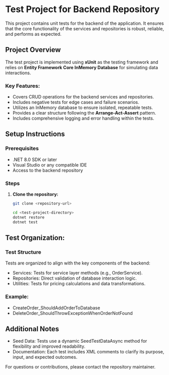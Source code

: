 ﻿# Test Project for Backend Repository

This project contains unit tests for the backend of the application. It ensures that the core functionality of the services and repositories is robust, reliable, and performs as expected.

## Project Overview

The test project is implemented using **xUnit** as the testing framework and relies on **Entity Framework Core InMemory Database** for simulating data interactions.

### Key Features:
- Covers CRUD operations for the backend services and repositories.
- Includes negative tests for edge cases and failure scenarios.
- Utilizes an InMemory database to ensure isolated, repeatable tests.
- Provides a clear structure following the **Arrange-Act-Assert** pattern.
- Includes comprehensive logging and error handling within the tests.

## Setup Instructions

### Prerequisites
- .NET 8.0 SDK or later
- Visual Studio or any compatible IDE
- Access to the backend repository

### Steps
1. **Clone the repository:**
   ```bash
   git clone <repository-url>

   cd <test-project-directory>
   dotnet restore
   dotnet test

## Test Organization:

### Test Structure

Tests are organized to align with the key components of the backend:

- Services: Tests for service layer methods (e.g., OrderService).
- Repositories: Direct validation of database interaction logic.
- Utilities: Tests for pricing calculations and data transformations.


### Example:

- CreateOrder_ShouldAddOrderToDatabase
- DeleteOrder_ShouldThrowExceptionWhenOrderNotFound
## Additional Notes
- Seed Data: Tests use a dynamic SeedTestDataAsync method for flexibility and improved readability.
- Documentation: Each test includes XML comments to clarify its purpose, input, and expected outcomes.

For questions or contributions, please contact the repository maintainer.



